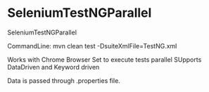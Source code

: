 # SeleniumTestNGParallel
SeleniumTestNGParallel

CommandLine: mvn clean test -DsuiteXmlFile=TestNG.xml

Works with Chrome Browser
Set to execute tests parallel
SUpports DataDriven and Keyword driven

Data is passed through .properties file. 


